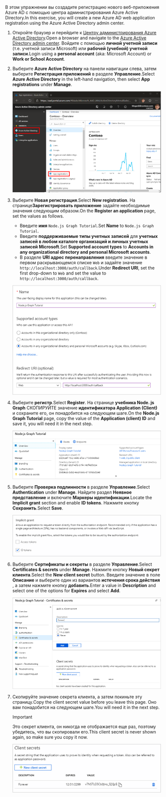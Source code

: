 <!-- markdownlint-disable MD002 MD041 -->

<span data-ttu-id="88e5e-101">В этом упражнении вы создадите регистрацию нового веб-приложения Azure AD с помощью центра администрирования Azure Active Directory.</span><span class="sxs-lookup"><span data-stu-id="88e5e-101">In this exercise, you will create a new Azure AD web application registration using the Azure Active Directory admin center.</span></span>

1. <span data-ttu-id="88e5e-102">Откройте браузер и перейдите к [Центру администрирования Azure Active Directory](https://aad.portal.azure.com).</span><span class="sxs-lookup"><span data-stu-id="88e5e-102">Open a browser and navigate to the [Azure Active Directory admin center](https://aad.portal.azure.com).</span></span> <span data-ttu-id="88e5e-103">Войдите с помощью **личной учетной записи** (т.е. учетной записи Microsoft) или **рабочей (учебной) учетной записи**.</span><span class="sxs-lookup"><span data-stu-id="88e5e-103">Login using a **personal account** (aka: Microsoft Account) or **Work or School Account**.</span></span>

1. <span data-ttu-id="88e5e-104">Выберите **Azure Active Directory** на панели навигации слева, затем выберите **Регистрация приложений** в разделе **Управление**.</span><span class="sxs-lookup"><span data-stu-id="88e5e-104">Select **Azure Active Directory** in the left-hand navigation, then select **App registrations** under **Manage**.</span></span>

    ![<span data-ttu-id="88e5e-105">Снимок экрана с регистрациями приложений</span><span class="sxs-lookup"><span data-stu-id="88e5e-105">A screenshot of the App registrations</span></span> ](./images/aad-portal-app-registrations.png)

1. <span data-ttu-id="88e5e-106">Выберите **Новая регистрация**.</span><span class="sxs-lookup"><span data-stu-id="88e5e-106">Select **New registration**.</span></span> <span data-ttu-id="88e5e-107">На странице**Зарегистрировать приложение** задайте необходимые значения следующим образом.</span><span class="sxs-lookup"><span data-stu-id="88e5e-107">On the **Register an application** page, set the values as follows.</span></span>

    - <span data-ttu-id="88e5e-108">Введите **имя** `Node.js Graph Tutorial`.</span><span class="sxs-lookup"><span data-stu-id="88e5e-108">Set **Name** to `Node.js Graph Tutorial`.</span></span>
    - <span data-ttu-id="88e5e-109">Введите **поддерживаемые типы учетных записей** для **учетных записей в любом каталоге организаций и личных учетных записей Microsoft**.</span><span class="sxs-lookup"><span data-stu-id="88e5e-109">Set **Supported account types** to **Accounts in any organizational directory and personal Microsoft accounts**.</span></span>
    - <span data-ttu-id="88e5e-110">В разделе **URI адрес перенаправления** введите значение в первом раскрывающемся списке `Web` и задайте значение `http://localhost:3000/auth/callback`.</span><span class="sxs-lookup"><span data-stu-id="88e5e-110">Under **Redirect URI**, set the first drop-down to `Web` and set the value to `http://localhost:3000/auth/callback`.</span></span>

    ![Снимок страницы "регистрация приложения"](./images/aad-register-an-app.png)

1. <span data-ttu-id="88e5e-112">Выберите **регистр**.</span><span class="sxs-lookup"><span data-stu-id="88e5e-112">Select **Register**.</span></span> <span data-ttu-id="88e5e-113">На странице **учебника Node. js Graph** СКОПИРУЙТЕ значение **идентификатора Application (Client)** и сохраните его, он понадобится на следующем шаге.</span><span class="sxs-lookup"><span data-stu-id="88e5e-113">On the **Node.js Graph Tutorial** page, copy the value of the **Application (client) ID** and save it, you will need it in the next step.</span></span>

    ![Снимок экрана с ИДЕНТИФИКАТОРом приложения для новой регистрации приложения](./images/aad-application-id.png)

1. <span data-ttu-id="88e5e-115">Выберите **Проверка подлинности** в разделе **Управление**.</span><span class="sxs-lookup"><span data-stu-id="88e5e-115">Select **Authentication** under **Manage**.</span></span> <span data-ttu-id="88e5e-116">Найдите раздел **Неявное представление** и включите **Маркеры идентификации**.</span><span class="sxs-lookup"><span data-stu-id="88e5e-116">Locate the **Implicit grant** section and enable **ID tokens**.</span></span> <span data-ttu-id="88e5e-117">Нажмите кнопку **Сохранить**.</span><span class="sxs-lookup"><span data-stu-id="88e5e-117">Select **Save**.</span></span>

    ![Снимок экрана с неявным разделом предоставления](./images/aad-implicit-grant.png)

1. <span data-ttu-id="88e5e-119">Выберите **Сертификаты и секреты** в разделе **Управление**.</span><span class="sxs-lookup"><span data-stu-id="88e5e-119">Select **Certificates & secrets** under **Manage**.</span></span> <span data-ttu-id="88e5e-120">Нажмите кнопку **Новый секрет клиента**.</span><span class="sxs-lookup"><span data-stu-id="88e5e-120">Select the **New client secret** button.</span></span> <span data-ttu-id="88e5e-121">Введите значение в поле **Описание** и выберите один из вариантов **истечения срока действия** , а затем нажмите кнопку **добавить**.</span><span class="sxs-lookup"><span data-stu-id="88e5e-121">Enter a value in **Description** and select one of the options for **Expires** and select **Add**.</span></span>

    ![Снимок экрана: диалоговое окно добавления секрета клиента](./images/aad-new-client-secret.png)

1. <span data-ttu-id="88e5e-123">Скопируйте значение секрета клиента, а затем покиньте эту страницу.</span><span class="sxs-lookup"><span data-stu-id="88e5e-123">Copy the client secret value before you leave this page.</span></span> <span data-ttu-id="88e5e-124">Оно вам понадобится на следующем шаге.</span><span class="sxs-lookup"><span data-stu-id="88e5e-124">You will need it in the next step.</span></span>

    > [!IMPORTANT]
    > <span data-ttu-id="88e5e-125">Это секрет клиента, он никогда не отображается еще раз, поэтому убедитесь, что вы скопировали его.</span><span class="sxs-lookup"><span data-stu-id="88e5e-125">This client secret is never shown again, so make sure you copy it now.</span></span>

    ![Снимок экрана с недавно добавленным секретом клиента](./images/aad-copy-client-secret.png)
